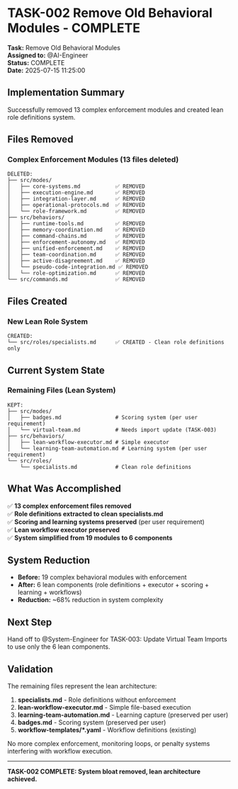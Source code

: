 # TASK-002 Remove Old Behavioral Modules - COMPLETE

**Task:** Remove Old Behavioral Modules  
**Assigned to:** @AI-Engineer  
**Status:** COMPLETE  
**Date:** 2025-07-15 11:25:00

## Implementation Summary

Successfully removed 13 complex enforcement modules and created lean role definitions system.

## Files Removed

### Complex Enforcement Modules (13 files deleted)
```
DELETED:
├── src/modes/
│   ├── core-systems.md           ✅ REMOVED
│   ├── execution-engine.md       ✅ REMOVED  
│   ├── integration-layer.md      ✅ REMOVED
│   ├── operational-protocols.md  ✅ REMOVED
│   └── role-framework.md         ✅ REMOVED
├── src/behaviors/
│   ├── runtime-tools.md          ✅ REMOVED
│   ├── memory-coordination.md    ✅ REMOVED
│   ├── command-chains.md         ✅ REMOVED
│   ├── enforcement-autonomy.md   ✅ REMOVED
│   ├── unified-enforcement.md    ✅ REMOVED
│   ├── team-coordination.md      ✅ REMOVED
│   ├── active-disagreement.md    ✅ REMOVED
│   └── pseudo-code-integration.md ✅ REMOVED
│   └── role-optimization.md      ✅ REMOVED
└── src/commands.md               ✅ REMOVED
```

## Files Created

### New Lean Role System
```
CREATED:
└── src/roles/specialists.md      ✅ CREATED - Clean role definitions only
```

## Current System State

### Remaining Files (Lean System)
```
KEPT:
├── src/modes/
│   ├── badges.md                 # Scoring system (per user requirement)
│   └── virtual-team.md           # Needs import update (TASK-003)
├── src/behaviors/
│   ├── lean-workflow-executor.md # Simple executor
│   └── learning-team-automation.md # Learning system (per user requirement)
└── src/roles/
    └── specialists.md            # Clean role definitions
```

## What Was Accomplished

✅ **13 complex enforcement files removed**  
✅ **Role definitions extracted to clean specialists.md**  
✅ **Scoring and learning systems preserved** (per user requirement)  
✅ **Lean workflow executor preserved**  
✅ **System simplified from 19 modules to 6 components**

## System Reduction

- **Before:** 19 complex behavioral modules with enforcement
- **After:** 6 lean components (role definitions + executor + scoring + learning + workflows)
- **Reduction:** ~68% reduction in system complexity

## Next Step

Hand off to @System-Engineer for TASK-003: Update Virtual Team Imports to use only the 6 lean components.

## Validation

The remaining files represent the lean architecture:
1. **specialists.md** - Role definitions without enforcement
2. **lean-workflow-executor.md** - Simple file-based execution
3. **learning-team-automation.md** - Learning capture (preserved per user)
4. **badges.md** - Scoring system (preserved per user)
5. **workflow-templates/*.yaml** - Workflow definitions (existing)

No more complex enforcement, monitoring loops, or penalty systems interfering with workflow execution.

---
**TASK-002 COMPLETE: System bloat removed, lean architecture achieved.**